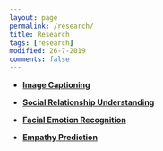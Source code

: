 ```yaml
---
layout: page
permalink: /research/
title: Research
tags: [research]
modified: 26-7-2019
comments: false
---
```




* [**Image Captioning**](http://)<br>


* [**Social Relationship Understanding**](http://)<br>


* [**Facial Emotion Recognition**](http://)<br>


* [**Empathy Prediction**](http://)<br>


